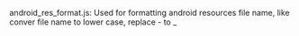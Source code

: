 android_res_format.js: Used for formatting android resources file name, like conver file name to lower case, replace - to _
